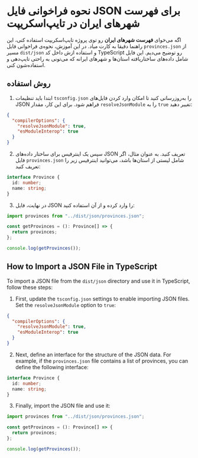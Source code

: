 # نحوه فراخوانی فایل JSON برای فهرست شهرهای ایران در تایپ‌اسکریپت

اگه می‌خوای **فهرست شهرهای ایران** رو توی پروژه تایپ‌اسکریپت استفاده کنی، این راهنما دقیقا به کارت میاد. در این آموزش، نحوه‌ی فراخوانی فایل `provinces.json` از مسیر `dist/json` و استفاده ازش داخل کد TypeScript رو توضیح می‌دیم. این فایل شامل داده‌های ساختاریافته استان‌ها و شهرهای ایرانه که می‌تونی به راحتی تایپ‌دهی و استفاده‌شون کنی.

## روش استفاده

1. ابتدا باید تنظیمات `tsconfig.json` را به‌روزرسانی کنید تا امکان وارد کردن فایل‌های JSON فراهم شود. برای این کار، مقدار `resolveJsonModule` را به `true` تغییر دهید:

```json
{
  "compilerOptions": {
    "resolveJsonModule": true,
    "esModuleInterop": true
  }
}
```

2. سپس یک اینترفیس برای ساختار داده‌های JSON تعریف کنید. به عنوان مثال، اگر فایل `provinces.json` شامل لیستی از استان‌ها باشد، می‌توانید اینترفیس زیر را تعریف کنید:

```typescript
interface Province {
  id: number;
  name: string;
}
```

3. در نهایت، فایل JSON را وارد کرده و از آن استفاده کنید:

```typescript
import provinces from "../dist/json/provinces.json";

const getProvinces = (): Province[] => {
  return provinces;
};

console.log(getProvinces());
```

## How to Import a JSON File in TypeScript

To import a JSON file from the `dist/json` directory and use it in TypeScript, follow these steps:

1. First, update the `tsconfig.json` settings to enable importing JSON files. Set the `resolveJsonModule` option to `true`:

```json
{
  "compilerOptions": {
    "resolveJsonModule": true,
    "esModuleInterop": true
  }
}
```

2. Next, define an interface for the structure of the JSON data. For example, if the `provinces.json` file contains a list of provinces, you can define the following interface:

```typescript
interface Province {
  id: number;
  name: string;
}
```

3. Finally, import the JSON file and use it:

```typescript
import provinces from "../dist/json/provinces.json";

const getProvinces = (): Province[] => {
  return provinces;
};

console.log(getProvinces());
```
